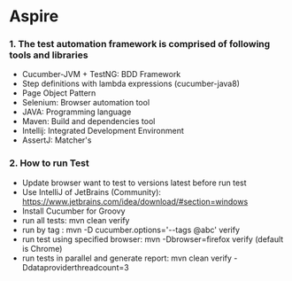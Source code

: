 # Aspire

### 1. The test automation framework is comprised of following tools and libraries
- Cucumber-JVM + TestNG: BDD Framework
- Step definitions with lambda expressions (cucumber-java8)
- Page Object Pattern
- Selenium: Browser automation tool
- JAVA: Programming language
- Maven: Build and dependencies tool
- Intellij: Integrated Development Environment
- AssertJ: Matcher's

### 2. How to run Test
- Update browser want to test to versions latest before run test
- Use IntelliJ of JetBrains (Community): https://www.jetbrains.com/idea/download/#section=windows
- Install Cucumber for Groovy
- run all tests: mvn clean verify
- run by tag : mvn -D cucumber.options='--tags @abc' verify
- run test using specified browser: mvn -Dbrowser=firefox verify (default is Chrome)
- run tests in parallel and generate report: mvn clean verify -Ddataproviderthreadcount=3